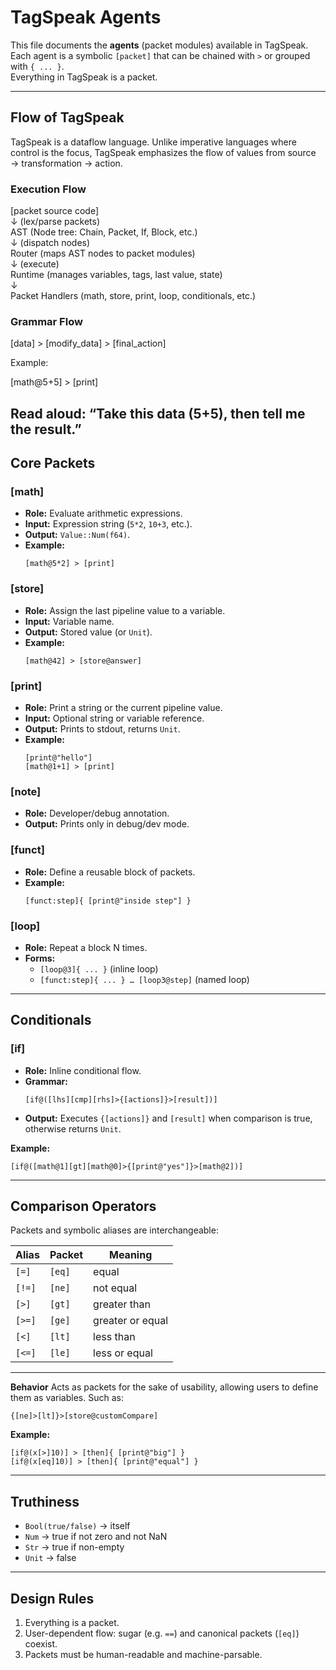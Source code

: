 # TagSpeak Agents

This file documents the **agents** (packet modules) available in TagSpeak.  
Each agent is a symbolic `[packet]` that can be chained with `>` or grouped with `{ ... }`.  
Everything in TagSpeak is a packet.

---
## Flow of TagSpeak

TagSpeak is a dataflow language.
Unlike imperative languages where control is the focus, TagSpeak emphasizes the flow of values from source → transformation → action.

### Execution Flow

[packet source code]  
   ↓ (lex/parse packets)  
AST (Node tree: Chain, Packet, If, Block, etc.)  
   ↓ (dispatch nodes)  
Router (maps AST nodes to packet modules)  
   ↓ (execute)  
Runtime (manages variables, tags, last value, state)  
   ↓  
Packet Handlers (math, store, print, loop, conditionals, etc.)


### Grammar Flow

[data] > [modify_data] > [final_action]


Example:

[math@5+5] > [print]


Read aloud: “Take this data (5+5), then tell me the result.”
---
## Core Packets

### [math]
- **Role:** Evaluate arithmetic expressions.
- **Input:** Expression string (`5*2`, `10+3`, etc.).
- **Output:** `Value::Num(f64)`.
- **Example:**  
  ```tgsk
  [math@5*2] > [print]
  ```

### [store]
- **Role:** Assign the last pipeline value to a variable.
- **Input:** Variable name.
- **Output:** Stored value (or `Unit`).
- **Example:**  
  ```tgsk
  [math@42] > [store@answer]
  ```

### [print]
- **Role:** Print a string or the current pipeline value.
- **Input:** Optional string or variable reference.
- **Output:** Prints to stdout, returns `Unit`.
- **Example:**  
  ```tgsk
  [print@"hello"]
  [math@1+1] > [print]
  ```

### [note]
- **Role:** Developer/debug annotation.  
- **Output:** Prints only in debug/dev mode.  

### [funct]
- **Role:** Define a reusable block of packets.
- **Example:**  
  ```tgsk
  [funct:step]{ [print@"inside step"] }
  ```

### [loop]
- **Role:** Repeat a block N times.  
- **Forms:**
  - `[loop@3]{ ... }` (inline loop)  
  - `[funct:step]{ ... } … [loop3@step]` (named loop)

---

## Conditionals

### [if]
- **Role:** Inline conditional flow.
- **Grammar:**
  ```tgsk
  [if@([lhs][cmp][rhs]>{[actions]}>[result])]
  ```
- **Output:** Executes `{[actions]}` and `[result]` when comparison is true, otherwise returns `Unit`.

**Example:**
```tgsk
[if@([math@1][gt][math@0]>{[print@"yes"]}>[math@2])]
```

---

## Comparison Operators

Packets and symbolic aliases are interchangeable:

| Alias   | Packet | Meaning                  |
|---------|--------|--------------------------|
| `[=]`   | `[eq]` | equal                    |
| `[!=]`  | `[ne]` | not equal                |
| `[>]`   | `[gt]` | greater than             |
| `[>=]`  | `[ge]` | greater or equal         |
| `[<]`   | `[lt]` | less than                |
| `[<=]`  | `[le]` | less or equal            |
---
**Behavior**
Acts as packets for the sake of usability, allowing users to define them as variables.
Such as:
```tgsk
{[ne]>[lt]}>[store@customCompare]
```

**Example:**
```tgsk
[if@(x[>]10)] > [then]{ [print@"big"] }
[if@(x[eq]10)] > [then]{ [print@"equal"] }
```

---

## Truthiness

- `Bool(true/false)` → itself  
- `Num` → true if not zero and not NaN  
- `Str` → true if non-empty  
- `Unit` → false  

---

## Design Rules

1. Everything is a packet.  
2. User-dependent flow: sugar (e.g. `==`) and canonical packets (`[eq]`) coexist.  
3. Packets must be human-readable and machine-parsable.

